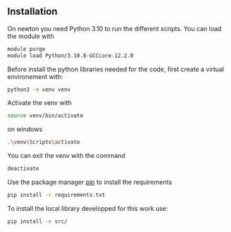 ## Installation


On newton you need Python 3.10 to run the different scripts. 
You can load the module with 

```bash
module purge 
module load Python/3.10.8-GCCcore-12.2.0
```
Before install the python libraries needed for the code, first create a virtual environement with:
```bash
python3 -m venv venv
```
Activate the venv with 
```bash
source venv/bin/activate
```
on windows 
```bash
.\venv\Scripts\activate
```
You can exit the venv with the command  
```bash
deactivate
```


Use the package manager [pip](https://pip.pypa.io/en/stable/) to install the requirements 
```bash
pip install -r requirements.txt
```
To install the local library developped for this work use:
```bash
pip install -e src/
```



